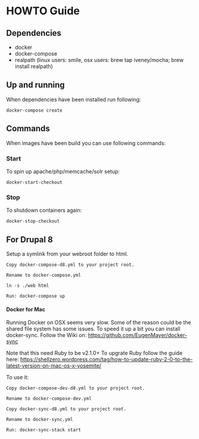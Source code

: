 # HOWTO Guide

## Dependencies
* docker
* docker-compose
* realpath (linux users: smile, osx users: brew tap iveney/mocha; brew install realpath)

## Up and running
When dependencies have been installed run following:

    docker-compose create

## Commands
When images have been build you can use following commands:

### Start
To spin up apache/php/memcache/solr setup:

    docker-start-checkout

### Stop
To shutdown containers again:

    docker-stop-checkout

## For Drupal 8
Setup a symlink from your webroot folder to html.

    Copy docker-compose-d8.yml to your project root.

    Rename to docker-compose.yml

    ln -s ./web html

    Run: docker-compose up

#### Docker for Mac
Running Docker on OSX seems very slow.
Some of the reason could be the shared file system has some issues.
To speed it up a bit you can install docker-sync.
Follow the Wiki on: https://github.com/EugenMayer/docker-sync

Note that this need Ruby to be v2.1.0+
To upgrate Ruby follow the guide here: https://shellzero.wordpress.com/tag/how-to-update-ruby-2-0-to-the-latest-version-on-mac-os-x-yosemite/

To use it:

    Copy docker-compose-dev-d8.yml to your project root.

    Rename to docker-compose-dev.yml

    Copy docker-sync-d8.yml to your project root.

    Rename to docker-sync.yml

    Run: docker-sync-stack start
